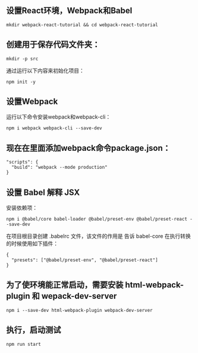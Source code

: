 ## 设置React环境，Webpack和Babel
``
 mkdir webpack-react-tutorial && cd webpack-react-tutorial
``

## 创建用于保存代码文件夹：

```
mkdir -p src
```

通过运行以下内容来初始化项目：
```
npm init -y
```

## 设置Webpack
运行以下命令安装webpack和webpack-cli：
```
npm i webpack webpack-cli --save-dev
```
## 现在在里面添加webpack命令package.json：
```
"scripts": {
  "build": "webpack --mode production"
}
```


## 设置 Babel 解释 JSX

安装依赖项：
```
npm i @babel/core babel-loader @babel/preset-env @babel/preset-react --save-dev
```


在项目根目录创建 .babelrc 文件，该文件的作用是 告诉 babel-core 在执行转换的时候使用如下插件：

```
{
  "presets": ["@babel/preset-env", "@babel/preset-react"]
}
```

## 为了使环境能正常启动，需要安装 html-webpack-plugin 和 wepack-dev-server

```
npm i --save-dev html-webpack-plugin webpack-dev-server

```
## 执行，启动测试
```
npm run start 
```
